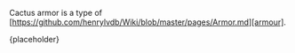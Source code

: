 Cactus armor is a type of [https://github.com/henrylvdb/Wiki/blob/master/pages/Armor.md][armour].

{placeholder}
